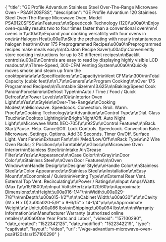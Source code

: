 {
    "title": "GE Profile Advantium Stainless Steel Over-The-Range Microwave Oven - PSA9120SFSS",
    "description": "GE Profile Advantium 120 Stainless Steel Over-The-Range Microwave Oven, Model PSA9120SFSS\n\nFeatures:\n\nSpeedcook Technology (120)\u00a0\nEnjoy oven-quality results two to four times faster than a conventional oven\n\n4 ovens in 1\u00a0\nExpand your cooking versatility with four ovens in one\n\nHalogen Heat\u00a0\nSkip the preheating with nearly instantaneous halogen heat\n\nOver 175 Preprogrammed Recipes\u00a0\nPreprogrammed recipes make meals easy\n\nCustom Recipe Saver\u00a0\nConveniently store cooking instructions for up to 30 different recipes\n\nBacklit controls\u00a0\nControls are easy to read by displaying highly visible LCD readouts\n\nThree-Speed, 300-CFM Venting System\u00a0\nQuickly moves smoke and steam up from the cooktop\n\n\n\n\nSpecifications:\n\nCapacity\n\nVent CFM\n\n300\n\nTotal Capacity (cubic feet)\n\n1.7\n\nGeneral\n\nProgram Cooking\n\nOver 175 Programmed Recipes\n\nTurntable Size\n\n13.625\n\nBaking\/Speed Cook Pan\n\nPorcelain\n\nDefrost Type\n\nAuto \/ Time \/ Food \/ Quick Defrost\n\nPower Levels\n\n10\n\nInterior Oven Light\n\nYes\n\nStyle\n\nOver-The-Range\n\nCooking Modes\n\nMicrowave. Speedcook. Convection. Broil. Warm. Proof\n\nCooking Technology\n\nAdvantium\n\nControl Type\n\nDial. Glass Touch\n\nCooktop Lighting\n\nBright\/Night\/Off. Auto Night Light\n\nMicrowave Watts (IEC-705)\n\n925\n\nControl Features\n\nBack. Start\/Pause. Help. Cancel\/Off. Lock Controls. Speedcook. Convection Bake. Microwave. Settings. Options. Add 30 Seconds. Timer On\/Off. Surface Light. Vent Fan\n\nExhaust Fan\n\nHi\/Med\/Low\/Off\n\nRack Type\n\n2 Wire Oven Racks; 2 Positions\n\nTurntable\n\nGlass\n\nMicrowave Oven Interior\n\nStainless Steel\n\nIntake Air\/Grease Filter\n\nYes\n\nAppearance\n\nCase Color\n\nGray\n\nDoor Color\n\nStainless Steel\n\nOven Door Features\n\nOven Window\n\nHandle Design\n\nDesigner Style\n\nHandle Color\n\nStainless Steel\n\nColor Appearance\n\nStainless Steel\n\nInstallation\n\nEasy Mount\n\nEconomical \/ Quiet\n\nVenting Type\n\nExternal Rear Vent. External Top Vent. Recirculating\n\nPower \/ Ratings\n\nInput Amps\/Watts (Max.)\n\n15\/1800\n\nInput Volts\/Hertz\n\n120\/60\n\nApproximate Dimensions:\n\nHeight:\u00a016-1\/4\"\n\nWidth:\u00a029-7\/8\"\n\n\nDepth:\u00a015-1\/2\"\n\n\nCabinet Width:\u00a030\"\n\n\nCavity (W x H x D):\u00a020-5\/9\" x 9-6\/15\" x 14-1\/4\"\n\n\n\nApproximate Weight:\n\nUnit:\u00a086 lbs\n\nShipping:\u00a094 lbs\n\n\n\nWarranty Information:\n\nManufacturer Warranty (authorized online retailer):\u00a0One Year Parts and Labor",
    "videoid": "157100290",
    "date_created": "1522342125",
    "date_modified": "1522342219",
    "type": "captivate",
    "layout": "video",
    "url": "\/v\/ge-advantium-microwave-oven-psa9120sfss\/157100290"
}